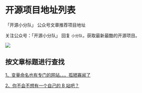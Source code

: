 # 开源项目地址列表

「开源小分队」 公众号文章推荐项目地址

关注公众号：「开源小分队」 回复 `小分队`，获取最新最酷的开源项目。

![](https://gitee.com/sourceteam/blog-source/raw/master/images/logo/202203032101383.jpg)

## 按文章标题进行查找


[1、变量命名也有专门的网站。。。孤陋寡闻了](https://github.com/unbug/codelf)

[2、你不会不想有一个自己的 B 站吧？](https://github.com/lybenson/bilibili-vue)
